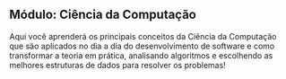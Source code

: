## Módulo: Ciência da Computação
 
 Aqui você aprenderá os principais conceitos da Ciência da Computação que são aplicados no dia a dia do desenvolvimento de software e como transformar a teoria em prática, analisando algoritmos e escolhendo as melhores estruturas de dados para resolver os problemas!


